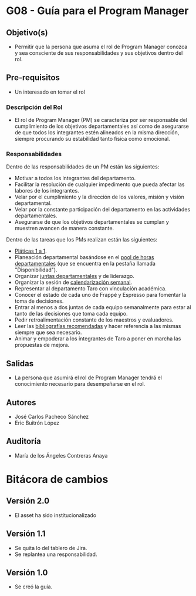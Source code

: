 # G08 - Guía para el Program Manager

## Objetivo(s)

- Permitir que la persona que asuma el rol de Program Manager conozca y sea consciente de sus responsabilidades y sus objetivos dentro del rol.

## Pre-requisitos

- Un interesado en tomar el rol

### Descripción del Rol

- El rol de Program Manager (PM) se caracteriza por ser responsable del cumplimiento de los objetivos departamentales así como de asegurarse de que todos los integrantes estén alineados
en la misma dirección, siempre procurando su estabilidad tanto física como emocional.


### Responsabilidades

<p>Dentro de las responsabilidades de un PM están las siguientes:</p>

- Motivar a todos los integrantes del departamento.
- Facilitar la resolución de cualquier impedimento que pueda afectar las labores de los integrantes.
- Velar por el cumplimiento y la dirección de los valores, misión y visión departamental.
- Velar por la constante participación del departamento en las actividades departamentales.
- Asegurarse de que los objetivos departamentales se cumplan y muestren avancen de manera constante.

<p>Dentro de las tareas que los PMs realizan están las siguientes:</p>

- [Pláticas 1 a 1](G05-guia-platicas-1-a-1).
- Planeación departamental basándose en el [pool de horas departamentales](https://docs.google.com/spreadsheets/d/1SIO7qeEihTUOkOuSJZM-Lc6AryG9LPsFKonwZ_kYtCg/edit?usp=sharing) (que se encuentra en la pestaña llamada "Disponibilidad").
- Organizar [juntas departamentales](../procesos/P01-proceso-juntas-departamentales) y de liderazgo.
- Organizar la sesión de [calendarización semanal](https://calendar.google.com/calendar/u/0?cid=Y19mcHJrNWxmZXB2MWRzbGlwdTFkdjFsZXQyY0Bncm91cC5jYWxlbmRhci5nb29nbGUuY29t).
- Representar al departamento Taro con vinculación académica.
- Conocer el estado de cada uno de Frappé y Espresso para fomentar la toma de decisiones. 
- Entrar al menos a dos juntas de cada equipo semanalmente para estar al tanto de las decisiones que toma cada equipo.
- Pedir retroalimentación constante de los maestros y evaluadores.
- Leer las [bibliografías recomendadas](../forma-de-trabajo) y hacer referencia a las mismas siempre que sea necesario.
- Animar y empoderar a los integrantes de Taro a poner en marcha las propuestas de mejora.

## Salidas

- La persona que asumirá el rol de Program Manager tendrá el conocimiento necesario para desempeñarse en el rol.

## Autores

- José Carlos Pacheco Sánchez
- Eric Buitrón López

## Auditoría

- María de los Ángeles Contreras Anaya

# Bitácora de cambios
## Versión 2.0
  - El asset ha sido institucionalizado
  
## Versión 1.1
  - Se quita lo del tablero de Jira.
  - Se replantea una responsabilidad. 

## Versión 1.0
  - Se creó la guía.
